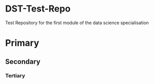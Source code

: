 # DST-Test-Repo
Test Repository for the first module of the data science specialisation

# Primary
## Secondary
### Tertiary
